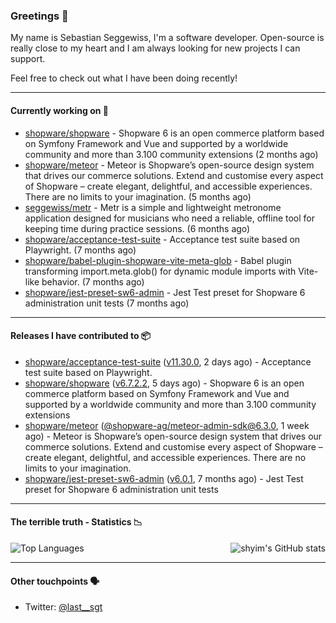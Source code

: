 ### Greetings 👋

My name is Sebastian Seggewiss, I'm a software developer.
Open-source is really close to my heart and I am always looking for new projects I can support.

Feel free to check out what I have been doing recently!

---

#### Currently working on 💪

- [shopware/shopware](https://github.com/shopware/shopware) - Shopware 6 is an open commerce platform based on Symfony Framework and Vue and supported by a worldwide community and more than 3.100 community extensions (2 months ago)
- [shopware/meteor](https://github.com/shopware/meteor) - Meteor is Shopware’s open-source design system that drives our commerce solutions. Extend and customise every aspect of Shopware – create elegant, delightful, and accessible experiences. There are no limits to your imagination. (5 months ago)
- [seggewiss/metr](https://github.com/seggewiss/metr) - Metr is a simple and lightweight metronome application designed for musicians who need a reliable, offline tool for keeping time during practice sessions. (6 months ago)
- [shopware/acceptance-test-suite](https://github.com/shopware/acceptance-test-suite) - Acceptance test suite based on Playwright. (7 months ago)
- [shopware/babel-plugin-shopware-vite-meta-glob](https://github.com/shopware/babel-plugin-shopware-vite-meta-glob) - Babel plugin transforming import.meta.glob() for dynamic module imports with Vite-like behavior. (7 months ago)
- [shopware/jest-preset-sw6-admin](https://github.com/shopware/jest-preset-sw6-admin) - Jest Test preset for Shopware 6 administration unit tests (7 months ago)

---

#### Releases I have contributed to 📦

- [shopware/acceptance-test-suite](https://github.com/shopware/acceptance-test-suite) ([v11.30.0](https://github.com/shopware/acceptance-test-suite/releases/tag/v11.30.0), 2 days ago) - Acceptance test suite based on Playwright.
- [shopware/shopware](https://github.com/shopware/shopware) ([v6.7.2.2](https://github.com/shopware/shopware/releases/tag/v6.7.2.2), 5 days ago) - Shopware 6 is an open commerce platform based on Symfony Framework and Vue and supported by a worldwide community and more than 3.100 community extensions
- [shopware/meteor](https://github.com/shopware/meteor) ([@shopware-ag/meteor-admin-sdk@6.3.0](https://github.com/shopware/meteor/releases/tag/%40shopware-ag/meteor-admin-sdk%406.3.0), 1 week ago) - Meteor is Shopware’s open-source design system that drives our commerce solutions. Extend and customise every aspect of Shopware – create elegant, delightful, and accessible experiences. There are no limits to your imagination.
- [shopware/jest-preset-sw6-admin](https://github.com/shopware/jest-preset-sw6-admin) ([v6.0.1](https://github.com/shopware/jest-preset-sw6-admin/releases/tag/v6.0.1), 7 months ago) - Jest Test preset for Shopware 6 administration unit tests

---

#### The terrible truth - Statistics 📉

<img align="right" alt="shyim's GitHub stats" src="https://github-readme-stats.vercel.app/api?username=seggewiss&count_private=1&show_icons=true&" />

![Top Languages](https://github-readme-stats.vercel.app/api/top-langs/?username=seggewiss)

---

#### Other touchpoints 🗣

- Twitter: [@last__sgt](https://twitter.com/last__sgt)
